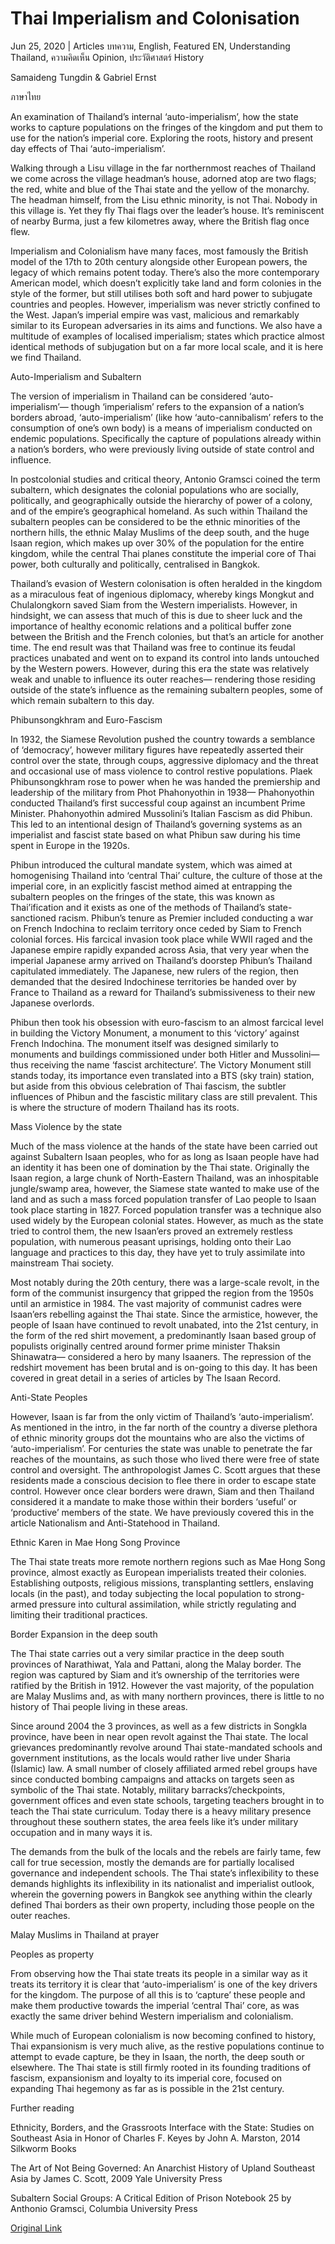 # Thai Imperialism and Colonisation

Jun 25, 2020 | Articles บทความ, English, Featured EN, Understanding Thailand, ความคิดเห็น Opinion, ประวัติศาสตร์ History





Samaideng Tungdin & Gabriel Ernst

ภาษาไทย

An examination of Thailand’s internal ‘auto-imperialism’, how the state works to capture populations on the fringes of the kingdom and put them to use for the nation’s imperial core. Exploring the roots, history and present day effects of Thai ‘auto-imperialism’.

Walking through a Lisu village in the far northernmost reaches of Thailand we come across the village headman’s house, adorned atop are two flags; the red, white and blue of the Thai state and the yellow of the monarchy. The headman himself, from the Lisu ethnic minority, is not Thai. Nobody in this village is. Yet they fly Thai flags over the leader’s house. It’s reminiscent of nearby Burma, just a few kilometres away, where the British flag once flew.

Imperialism and Colonialism have many faces, most famously the British model of the 17th to 20th century alongside other European powers, the legacy of which remains potent today. There’s also the more contemporary American model, which doesn’t explicitly take land and form colonies in the style of the former, but still utilises both soft and hard power to subjugate countries and peoples. However, imperialism was never strictly confined to the West. Japan’s imperial empire was vast, malicious and remarkably similar to its European adversaries in its aims and functions. We also have a multitude of examples of localised imperialism; states which practice almost identical methods of subjugation but on a far more local scale, and it is here we find Thailand.



Auto-Imperialism and Subaltern

The version of imperialism in Thailand can be considered ‘auto-imperialism’— though ‘imperialism’ refers to the expansion of a nation’s borders abroad, ‘auto-imperialism’ (like how ‘auto-cannibalism’ refers to the consumption of one’s own body) is a means of imperialism conducted on endemic populations. Specifically the capture of populations already within a nation’s borders, who were previously living outside of state control and influence.

In postcolonial studies and critical theory, Antonio Gramsci coined the term subaltern, which designates the colonial populations who are socially, politically, and geographically outside the hierarchy of power of a colony, and of the empire’s geographical homeland. As such within Thailand the subaltern peoples can be considered to be the ethnic minorities of the northern hills, the ethnic Malay Muslims of the deep south, and the huge Isaan region, which makes up over 30% of the population for the entire kingdom, while the central Thai planes constitute the imperial core of Thai power, both culturally and politically, centralised in Bangkok.



Thailand’s evasion of Western colonisation is often heralded in the kingdom as a miraculous feat of ingenious diplomacy, whereby kings Mongkut and Chulalongkorn saved Siam from the Western imperialists. However, in hindsight, we can assess that much of this is due to sheer luck and the importance of healthy economic relations and a political buffer zone between the British and the French colonies, but that’s an article for another time. The end result was that Thailand was free to continue its feudal practices unabated and went on to expand its control into lands untouched by the Western powers. However, during this era the state was relatively weak and unable to influence its outer reaches— rendering those residing outside of the state’s influence as the remaining subaltern peoples, some of which remain subaltern to this day.

Phibunsongkhram and Euro-Fascism

In 1932, the Siamese Revolution pushed the country towards a semblance of ‘democracy’, however military figures have repeatedly asserted their control over the state, through coups, aggressive diplomacy and the threat and occasional use of mass violence to control restive populations. Plaek Phibunsongkhram rose to power when he was handed the premiership and leadership of the military from Phot Phahonyothin in 1938— Phahonyothin conducted Thailand’s first successful coup against an incumbent Prime Minister. Phahonyothin admired Mussolini’s Italian Fascism as did Phibun. This led to an intentional design of Thailand’s governing systems as an imperialist and fascist state based on what Phibun saw during his time spent in Europe in the 1920s. 

Phibun introduced the cultural mandate system, which was aimed at homogenising Thailand into ‘central Thai’ culture, the culture of those at the imperial core, in an explicitly fascist method aimed at entrapping the subaltern peoples on the fringes of the state, this was known as Thai’ification and it exists as one of the methods of Thailand’s state-sanctioned racism. Phibun’s tenure as Premier included conducting a war on French Indochina to reclaim territory once ceded by Siam to French colonial forces. His farcical invasion took place while WWII raged and the Japanese empire rapidly expanded across Asia, that very year when the imperial Japanese army arrived on Thailand’s doorstep Phibun’s Thailand capitulated immediately. The Japanese, new rulers of the region, then demanded that the desired Indochinese territories be handed over by France to Thailand as a reward for Thailand’s submissiveness to their new Japanese overlords. 

Phibun then took his obsession with euro-fascism to an almost farcical level in building the Victory Monument, a monument to this ‘victory’ against French Indochina. The monument itself was designed similarly to monuments and buildings commissioned under both Hitler and Mussolini— thus receiving the name ‘fascist architecture’. The Victory Monument still stands today, its importance even translated into a BTS (sky train) station, but aside from this obvious celebration of Thai fascism, the subtler influences of Phibun and the fascistic military class are still prevalent. This is where the structure of modern Thailand has its roots. 

Mass Violence by the state

Much of the mass violence at the hands of the state have been carried out against Subaltern Isaan peoples, who for as long as Isaan people have had an identity it has been one of domination by the Thai state. Originally the Isaan region, a large chunk of North-Eastern Thailand, was an inhospitable jungle/swamp area, however, the Siamese state wanted to make use of the land and as such a mass forced population transfer of Lao people to Isaan took place starting in 1827. Forced population transfer was a technique also used widely by the European colonial states. However, as much as the state tried to control them, the new Isaan’ers proved an extremely restless population, with numerous peasant uprisings, holding onto their Lao language and practices to this day, they have yet to truly assimilate into mainstream Thai society. 

Most notably during the 20th century, there was a large-scale revolt, in the form of the communist insurgency that gripped the region from the 1950s until an armistice in 1984. The vast majority of communist cadres were Isaan’ers rebelling against the Thai state. Since the armistice, however, the people of Isaan have continued to revolt unabated, into the 21st century, in the form of the red shirt movement, a predominantly Isaan based group of populists originally centred around former prime minister Thaksin Shinawatra— considered a hero by many Isaaners. The repression of the redshirt movement has been brutal and is on-going to this day. It has been covered in great detail in a series of articles by The Isaan Record.

Anti-State Peoples

However, Isaan is far from the only victim of Thailand’s ‘auto-imperialism’. As mentioned in the intro, in the far north of the country a diverse plethora of ethnic minority groups dot the mountains who are also the victims of ‘auto-imperialism’. For centuries the state was unable to penetrate the far reaches of the mountains, as such those who lived there were free of state control and oversight. The anthropologist James C. Scott argues that these residents made a conscious decision to flee there in order to escape state control. However once clear borders were drawn, Siam and then Thailand considered it a mandate to make those within their borders ‘useful’ or ‘productive’ members of the state. We have previously covered this in the article Nationalism and Anti-Statehood in Thailand. 

Ethnic Karen in Mae Hong Song Province

The Thai state treats more remote northern regions such as Mae Hong Song province, almost exactly as European imperialists treated their colonies. Establishing outposts, religious missions, transplanting settlers, enslaving locals (in the past), and today subjecting the local population to strong-armed pressure into cultural assimilation, while strictly regulating and limiting their traditional practices. 

Border Expansion in the deep south

The Thai state carries out a very similar practice in the deep south provinces of Narathiwat, Yala and Pattani, along the Malay border. The region was captured by Siam and it’s ownership of the territories were ratified by the British in 1912. However the vast majority, of the population are Malay Muslims and, as with many northern provinces, there is little to no history of Thai people living in these areas.

Since around 2004 the 3 provinces, as well as a few districts in Songkla province, have been in near open revolt against the Thai state. The local grievances predominantly revolve around Thai state-mandated schools and government institutions, as the locals would rather live under Sharia (Islamic) law. A small number of closely affiliated armed rebel groups have since conducted bombing campaigns and attacks on targets seen as symbolic of the Thai state. Notably, military barracks’/checkpoints, government offices and even state schools, targeting teachers brought in to teach the Thai state curriculum. Today there is a heavy military presence throughout these southern states, the area feels like it’s under military occupation and in many ways it is. 

The demands from the bulk of the locals and the rebels are fairly tame, few call for true secession, mostly the demands are for partially localised governance and independent schools. The Thai state’s inflexibility to these demands highlights its inflexibility in its nationalist and imperialist outlook, wherein the governing powers in Bangkok see anything within the clearly defined Thai borders as their own property, including those people on the outer reaches.

Malay Muslims in Thailand at prayer

Peoples as property

From observing how the Thai state treats its people in a similar way as it treats its territory it is clear that ‘auto-imperialism’ is one of the key drivers for the kingdom. The purpose of all this is to ‘capture’ these people and make them productive towards the imperial ‘central Thai’ core, as was exactly the same driver behind Western imperialism and colonialism. 

While much of European colonialism is now becoming confined to history, Thai expansionism is very much alive, as the restive populations continue to attempt to evade capture, be they in Isaan, the north, the deep south or elsewhere. The Thai state is still firmly rooted in its founding traditions of fascism, expansionism and loyalty to its imperial core, focused on expanding Thai hegemony as far as is possible in the 21st century. 

Further reading

Ethnicity, Borders, and the Grassroots Interface with the State: Studies on Southeast Asia in Honor of Charles F. Keyes by John A. Marston, 2014 Silkworm Books

The Art of Not Being Governed: An Anarchist History of Upland Southeast Asia by James C. Scott, 2009 Yale University Press 

Subaltern Social Groups: A Critical Edition of Prison Notebook 25 by Anthonio Gramsci, Columbia University Press



[Original Link](https://www.dindeng.com/thai-imperialism-and-colonisation/)